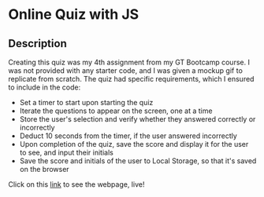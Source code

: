 # Online Quiz with JS

## Description

Creating this quiz was my 4th assignment from my GT Bootcamp course. I was not provided with any starter code, and I was given a mockup gif to replicate from scratch. The quiz had specific requirements, which I ensured to include in the code:

* Set a timer to start upon starting the quiz
* Iterate the questions to appear on the screen, one at a time
* Store the user's selection and verify whether they answered correctly or incorrectly
* Deduct 10 seconds from the timer, if the user answered incorrectly
* Upon completion of the quiz, save the score and display it for the user to see, and input their initials
* Save the score and initials of the user to Local Storage, so that it's saved on the browser

Click on this [link](https://alisabevers.github.io/online-quiz-javascript/) to see the webpage, live!